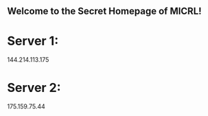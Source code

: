 ## Welcome to the Secret Homepage of MICRL!
# Server 1:
144.214.113.175
# Server 2:
175.159.75.44







